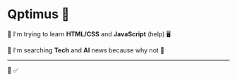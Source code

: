 # Qptimus 🥸
📌 I'm trying to learn **HTML/CSS** and **JavaScript** (help) 🖥️

📌 I'm searching **Tech** and **AI** news because why not 🧠
  ***
📌 ✅
  
